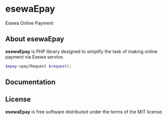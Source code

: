 # esewaEpay
Esewa Online Payment


## About esewaEpay
**esewaEpay** is PHP library designed to simplify the task of making online payment via Esewa service.

```php
$epay->pay(Request $request);
```

## Documentation



## License
**esewaEpay** is free software distributed under the terms of the MIT license.